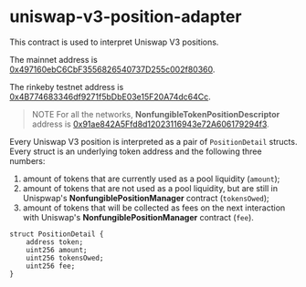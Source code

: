 # uniswap-v3-position-adapter

This contract is used to interpret Uniswap V3 positions.

The mainnet address is [0x497160ebC6CbF3556826540737D255c002f80360](https://etherscan.io/address/0x497160ebC6CbF3556826540737D255c002f80360#code).

The rinkeby testnet address is [0x4B774683346df9271f5bDbE03e15F20A74dc64Cc](https://rinkeby.etherscan.io/address/0x4B774683346df9271f5bDbE03e15F20A74dc64Cc#code).

> NOTE For all the networks, **NonfungibleTokenPositionDescriptor** address is [0x91ae842A5Ffd8d12023116943e72A606179294f3](https://etherscan.io/address/0x91ae842A5Ffd8d12023116943e72A606179294f3#code).

Every Uniswap V3 position is interpreted as a pair of `PositionDetail` structs. Every struct is an underlying token address and the following three numbers:

1. amount of tokens that are currently used as a pool liquidity (`amount`);
2. amount of tokens that are not used as a pool liquidity, but are still in Unispwap's **NonfungiblePositionManager** contract (`tokensOwed`);
3. amount of tokens that will be collected as fees on the next interaction with Uniswap's **NonfungiblePositionManager** contract (`fee`).

```
struct PositionDetail {
    address token;
    uint256 amount;
    uint256 tokensOwed;
    uint256 fee;
}
```
